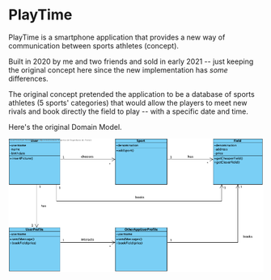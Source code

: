 # PlayTime

PlayTime is a smartphone application that provides a new way of communication between sports athletes (concept). 

Built in 2020 by me and two friends and sold in early 2021 -- just keeping the original concept here since the new implementation has *some* differences.

The original concept pretended the application to be a database of sports athletes (5 sports' categories) that would allow the players to meet new rivals and book directly the field to play -- with a specific date and time. 

Here's the original Domain Model.

![dm](/DM_playtime.png)
